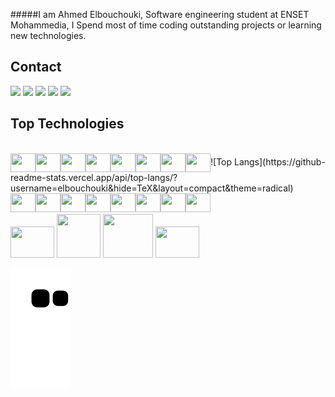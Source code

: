 #####I am Ahmed Elbouchouki, Software engineering student at ENSET Mohammedia, I Spend most of time coding outstanding projects or learning new technologies.


## Contact
<div><a href="https://wa.me/212680792904?text=ElbouchoukiAhmed" target="_blank"><img src="https://img.shields.io/badge/WhatsApp-25D366?style=for-the-badge&logo=whatsapp&logoColor=white"></a> <a href="mailto: elbouchoukigamer@gmail.com" target="_blank"><img src="https://img.shields.io/badge/Gmail-D14836?style=for-the-badge&logo=gmail&logoColor=white"></a> <a href="http://m.me/GoAwayDudeeeeee" target="_blank"><img src="https://img.shields.io/badge/Messenger-00B2FF?style=for-the-badge&logo=messenger&logoColor=white"></a> <a href="https://www.instagram.com/ahmed.elbouchouki/" target="_blank"><img src="https://img.shields.io/badge/Instagram-E4405F?style=for-the-badge&logo=instagram&logoColor=white"></a> <a href="https://www.linkedin.com/in/elbouchouki-ahmed/" target="_blank"><img src="https://img.shields.io/badge/LinkedIn-0077B5?style=for-the-badge&logo=linkedin&logoColor=white"></a>
</div>

## Top Technologies 

<div style="display: inline_block"><br>
  <img align="center" height="30" width="40" src="https://cdn.jsdelivr.net/gh/devicons/devicon/icons/react/react-original.svg"
  /><img align="center" height="30" width="40" src="https://cdn.jsdelivr.net/gh/devicons/devicon/icons/nextjs/nextjs-original.svg"
  /><img align="center" height="30" width="40" src="https://cdn.jsdelivr.net/gh/devicons/devicon/icons/nodejs/nodejs-original.svg"
  /><img align="center" height="30" width="40" src="https://cdn.jsdelivr.net/gh/devicons/devicon/icons/sequelize/sequelize-original.svg"
  /><img align="center" height="30" width="40" src="https://cdn.jsdelivr.net/gh/devicons/devicon/icons/bootstrap/bootstrap-plain.svg"
  /><img align="center" height="30" width="40" src="https://cdn.jsdelivr.net/gh/devicons/devicon/icons/qt/qt-original.svg"
  /><img align="center" height="30" width="40" src="https://cdn.jsdelivr.net/gh/devicons/devicon/icons/tailwindcss/tailwindcss-plain.svg"
  /><img align="center" height="30" width="40" src="https://cdn.jsdelivr.net/gh/devicons/devicon/icons/materialui/materialui-plain.svg"
  />![Top Langs](https://github-readme-stats.vercel.app/api/top-langs/?username=elbouchouki&hide=TeX&layout=compact&theme=radical)
</div>
<div><img  height="30" width="40" src="https://cdn.jsdelivr.net/gh/devicons/devicon/icons/c/c-plain.svg"
  /><img  height="30" width="40" src="https://cdn.jsdelivr.net/gh/devicons/devicon/icons/cplusplus/cplusplus-plain.svg"
  /><img height="30" width="40" src="https://cdn.jsdelivr.net/gh/devicons/devicon/icons/javascript/javascript-plain.svg"
  /><img  height="30" width="40" src="https://cdn.jsdelivr.net/gh/devicons/devicon/icons/python/python-original.svg"
  /><img  height="30" width="40" src="https://cdn.jsdelivr.net/gh/devicons/devicon/icons/html5/html5-plain.svg"
  /><img height="30" width="40" src="https://cdn.jsdelivr.net/gh/devicons/devicon/icons/css3/css3-original.svg"
  /><img  height="30" width="40" src="https://cdn.jsdelivr.net/gh/devicons/devicon/icons/bash/bash-plain.svg"
  /><img  height="30" width="40" src="https://cdn.jsdelivr.net/gh/devicons/devicon/icons/php/php-plain.svg"
  /></div>
  <div>
  <img height="50" width="70" src="https://cdn.jsdelivr.net/gh/devicons/devicon/icons/heroku/heroku-plain-wordmark.svg"
  /> <img height="70" width="70" src="https://cdn.jsdelivr.net/gh/devicons/devicon/icons/mysql/mysql-plain-wordmark.svg"
  /> <img height="70" width="80" src="https://cdn.jsdelivr.net/gh/devicons/devicon/icons/git/git-original-wordmark.svg"
  /> <img height="50" width="70" src="https://cdn.jsdelivr.net/gh/devicons/devicon/icons/github/github-original-wordmark.svg"
  />
  
   ![Snake animation](https://github.com/elbouchouki/elbouchouki/blob/output/github-contribution-grid-snake.svg)
   
  </div>

